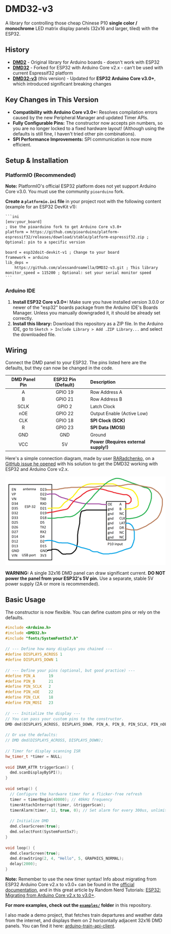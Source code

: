 # DMD32-v3

A library for controlling those cheap Chinese P10 **single color / monochrome** LED matrix display panels (32x16 and larger, tiled) with the ESP32.

## History

- **[DMD2](https://github.com/freetronics/DMD)** - Original library for Arduino boards - doesn't work with ESP32
- **[DMD32](https://github.com/Qudor-Engineer/DMD32)** - Forked for ESP32 with Arduino Core v2.x - can't be used with current Espressif32 platform
- **[DMD32-v3](https://github.com/alessandroamella/DMD32-v3)** (this version) - Updated for **ESP32 Arduino Core v3.0+**, which introduced significant breaking changes

## Key Changes in This Version

- **Compatibility with Arduino Core v3.0+:** Resolves compilation errors caused by the new Peripheral Manager and updated Timer APIs.
- **Fully Configurable Pins:** The constructor now accepts pin numbers, so you are no longer locked to a fixed hardware layout! (Although using the defaults is still fine, I haven't tried other pin combinations).
- **SPI Performance Improvements:** SPI communication is now more efficient.

## Setup & Installation

### PlatformIO (Recommended)

**Note:** PlatformIO's official ESP32 platform does not yet support Arduino Core v3.0. You must use the community `pioarduino` fork.

**Create a `platformio.ini` file** in your project root with the following content (example for an ESP32 DevKit v1):

    ```ini
    [env:your_board]
    ; Use the pioarduino fork to get Arduino Core v3.0+
    platform = https://github.com/pioarduino/platform-espressif32/releases/download/stable/platform-espressif32.zip ; Optional: pin to a specific version

    board = esp32doit-devkit-v1 ; Change to your board
    framework = arduino
    lib_deps =
        https://github.com/alessandroamella/DMD32-v3.git ; This library
    monitor_speed = 115200 ; Optional: set your serial monitor speed
    ```

### Arduino IDE

1.  **Install ESP32 Core v3.0+:** Make sure you have installed version 3.0.0 or newer of the "esp32" boards package from the Arduino IDE's Boards Manager. Unless you manually downgraded it, it should be already set correctly.
2.  **Install this library:** Download this repository as a ZIP file. In the Arduino IDE, go to `Sketch > Include Library > Add .ZIP Library...` and select the downloaded file.

## Wiring

Connect the DMD panel to your ESP32. The pins listed here are the defaults, but they can now be changed in the code.

| DMD Panel Pin | ESP32 Pin (Default) | Description                           |
| :-----------: | :-----------------: | :------------------------------------ |
|       A       |       GPIO 19       | Row Address A                         |
|       B       |       GPIO 21       | Row Address B                         |
|     SCLK      |       GPIO 2        | Latch Clock                           |
|      nOE      |       GPIO 22       | Output Enable (Active Low)            |
|      CLK      |       GPIO 18       | **SPI Clock (SCK)**                   |
|       R       |       GPIO 23       | **SPI Data (MOSI)**                   |
|      GND      |         GND         | Ground                                |
|      VCC      |         5V          | **Power (Requires external supply!)** |

Here's a simple connection diagram, made by user [RARadchenko](https://github.com/RARadchenko), on a [GitHub issue he opened](https://github.com/Qudor-Engineer/DMD32/issues/25) with his solution to get the DMD32 working with ESP32 and Arduino Core v2.x.

![DMD32 Connection Diagram](images/wiring.png)

**WARNING:** A single 32x16 DMD panel can draw significant current. **DO NOT power the panel from your ESP32's 5V pin.** Use a separate, stable 5V power supply (2A or more is recommended).

## Basic Usage

The constructor is now flexible. You can define custom pins or rely on the defaults.

```cpp
#include <Arduino.h>
#include <DMD32.h>
#include "fonts/SystemFont5x7.h"

// --- Define how many displays you chained ---
#define DISPLAYS_ACROSS 1
#define DISPLAYS_DOWN 1

// --- Define your pins (optional, but good practice) ---
#define PIN_A      19
#define PIN_B      21
#define PIN_SCLK   2
#define PIN_nOE    22
#define PIN_CLK    18
#define PIN_MOSI   23

// --- Initialize the display ---
// You can pass your custom pins to the constructor.
DMD dmd(DISPLAYS_ACROSS, DISPLAYS_DOWN, PIN_A, PIN_B, PIN_SCLK, PIN_nOE, PIN_CLK, PIN_MOSI);

// Or use the defaults:
// DMD dmd(DISPLAYS_ACROSS, DISPLAYS_DOWN);

// Timer for display scanning ISR
hw_timer_t *timer = NULL;

void IRAM_ATTR triggerScan() {
  dmd.scanDisplayBySPI();
}

void setup() {
  // Configure the hardware timer for a flicker-free refresh
  timer = timerBegin(40000); // 40kHz frequency
  timerAttachInterrupt(timer, &triggerScan);
  timerAlarm(timer, 12, true, 0); // Set alarm for every 300us, unlimited reloads

  // Initialize DMD
  dmd.clearScreen(true);
  dmd.selectFont(SystemFont5x7);
}

void loop() {
  dmd.clearScreen(true);
  dmd.drawString(2, 4, "Hello", 5, GRAPHICS_NORMAL);
  delay(2000);
}
```

**Note:** Remember to use the new timer syntax! Info about migrating from ESP32 Arduino Core v2.x to v3.0+ can be found in the [official documentation](https://docs.espressif.com/projects/arduino-esp32/en/latest/migration_guides/2.x_to_3.0.html), and in this great article by Random Nerd Tutorials: [ESP32: Migrating from Arduino Core v2.x to v3.0+](https://randomnerdtutorials.com/esp32-migrating-version-2-to-3-arduino/).

**For more examples, check out the [`examples/`](examples/) folder** in this repository.

I also made a demo project, that fetches train departures and weather data from the internet, and displays them on 2 horizontally adjacent 32x16 DMD panels. You can find it here: [arduino-train-api-client](https://github.com/alessandroamella/arduino-train-api-client/).
